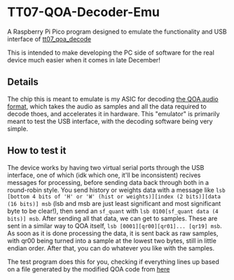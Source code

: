 # TT07-QOA-Decoder-Emu
A Raspberry Pi Pico program designed to emulate the functionality and USB interface of [tt07_qoa_decode](https://github.com/28add11/tt07_qoa_decode)

This is intended to make developing the PC side of software for the real device much easier when it comes in late December!

## Details
The chip this is meant to emulate is my ASIC for decoding [the QOA audio format](https://qoaformat.org/), which takes the audio as samples and all the data required to decode thoes, and accelerates it in hardware. This "emulator" is primarily meant to test the USB interface, with the decoding software being very simple.

## How to test it
The device works by having two virtual serial ports through the USB interface, one of which (idk which one, it'll be inconsistent) recives messages for processing, before sending data back through both in a round-robin style. You send history or weights data with a message like `lsb [bottom 4 bits of 'H' or 'W' (hist or weights)][index (2 bits)][data (16 bits)] msb` (lsb and msb are just least significant and most significant byte to be clear!), then send an `sf_quant` with `lsb 0100[sf_quant data (4 bits)] msb`. After sending all that data, we can get to samples. These are sent in a similar way to QOA itself, `lsb [0001][qr00][qr01]... [qr19] msb`. As soon as it is done processing the data, it is sent back as raw samples, with qr00 being turned into a sample at the lowest two bytes, still in little endian order. After that, you can do whatever you like with the samples.

The test program does this for you, checking if everything lines up based on a file generated by the modified QOA code from [here](https://github.com/28add11/tt07_qoa_decode/blob/main/test/qoa.h)
